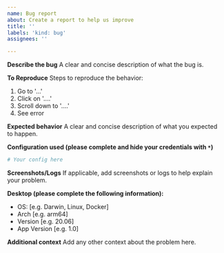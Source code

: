 ```yaml
---
name: Bug report
about: Create a report to help us improve
title: ''
labels: 'kind: bug'
assignees: ''

---
```


**Describe the bug**
A clear and concise description of what the bug is.

**To Reproduce**
Steps to reproduce the behavior:
1. Go to '...'
2. Click on '....'
3. Scroll down to '....'
4. See error

**Expected behavior**
A clear and concise description of what you expected to happen.

**Configuration used (please complete and hide your credentials with `*`)**
```yaml
# Your config here
```

**Screenshots/Logs**
If applicable, add screenshots or logs to help explain your problem.

**Desktop (please complete the following information):**
 - OS: [e.g. Darwin, Linux, Docker]
 - Arch [e.g. arm64]
 - Version [e.g. 20.06]
 - App Version [e.g. 1.0]

**Additional context**
Add any other context about the problem here.
